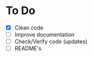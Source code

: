 # To Do
- [x] Clean code
- [ ] Improve documentation
- [ ] Check/Verify code (updates)
- [ ] README's
